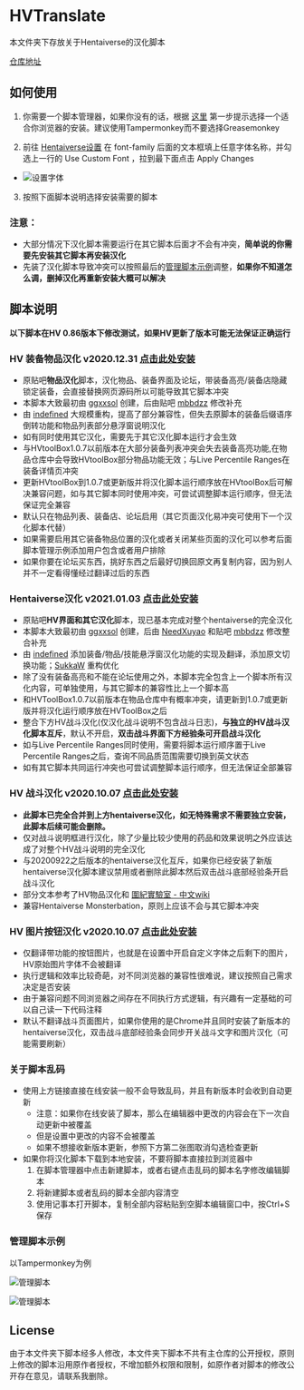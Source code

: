 # HVTranslate

本文件夹下存放关于Hentaiverse的汉化脚本

[仓库地址](https://github.com/indefined/UserScripts/tree/master/HVTranslate)

## 如何使用

1. 你需要一个脚本管理器，如果你没有的话，根据 [这里](https://greasyfork.org/zh-CN#home-step-1) 第一步提示选择一个适合你浏览器的安装。建议使用Tampermonkey而不要选择Greasemonkey

2. 前往 [Hentaiverse设置](https://hentaiverse.org/?s=Character&ss=se#settings_cfont) 在 font-family 后面的文本框填上任意字体名称，并勾选上一行的 Use Custom Font ，拉到最下面点击 Apply Changes

  - ![设置字体](https://github.com/indefined/UserScripts/raw/master/HVTranslate/settings.jpg)

3. 按照下面脚本说明选择安装需要的脚本

### 注意：
- 大部分情况下汉化脚本需要运行在其它脚本后面才不会有冲突，**简单说的你需要先安装其它脚本再安装汉化**
- 先装了汉化脚本导致冲突可以按照最后的[管理脚本示例](#管理脚本示例)调整，**如果你不知道怎么调，删掉汉化再重新安装大概可以解决**

## 脚本说明

**以下脚本在HV 0.86版本下修改测试，如果HV更新了版本可能无法保证正确运行**

### HV 装备物品汉化 v2020.12.31 [点击此处安装](https://github.com/indefined/UserScripts/raw/master/HVTranslate/HV%20%E7%89%A9%E5%93%81%E8%A3%85%E5%A4%87%E6%B1%89%E5%8C%96.user.js)

- 原贴吧**物品汉化**脚本，汉化物品、装备界面及论坛，带装备高亮/装备店隐藏锁定装备，会直接替换网页源码所以可能导致其它脚本冲突
- 本脚本大致最初由 [ggxxsol](https://greasyfork.org/scripts/25986) 创建，后由贴吧 [mbbdzz](https://tieba.baidu.com/p/4849863522) 修改补充
- 由 [indefined](https://github.com/indefined/UserScripts/tree/master/HVTranslate) 大规模重构，提高了部分兼容性，但失去原脚本的装备后缀语序倒转功能和物品列表部分悬浮窗说明汉化
- 如有同时使用其它汉化，需要先于其它汉化脚本运行才会生效
- 与HVtoolBox1.0.7以前版本在大部分装备列表冲突会失去装备高亮功能,在物品仓库中会导致HVtoolBox部分物品功能无效；与Live Percentile Ranges在装备详情页冲突
- 更新HVtoolBox到1.0.7或更新版并将汉化脚本运行顺序放在HVtoolBox后可解决兼容问题，如与其它脚本同时使用冲突，可尝试调整脚本运行顺序，但无法保证完全兼容
- 默认只在物品列表、装备店、论坛启用（其它页面汉化易冲突可使用下一个汉化脚本代替）
- 如果需要启用其它装备物品位置的汉化或者关闭某些页面的汉化可以参考后面脚本管理示例添加用户包含或者用户排除
- 如果你要在论坛买东西，挑好东西之后最好切换回原文再复制内容，因为别人并不一定看得懂经过翻译过后的东西


### Hentaiverse汉化 v2021.01.03 [点击此处安装](https://github.com/indefined/UserScripts/raw/master/HVTranslate/HentaiVerse%E6%B1%89%E5%8C%96.user.js)

- 原贴吧**HV界面和其它汉化**脚本，现已基本完成对整个hentaiverse的完全汉化
- 本脚本大致最初由 [ggxxsol](https://greasyfork.org/scripts/9680) 创建，后由 [NeedXuyao](https://greasyfork.org/zh-CN/scripts/2120) 和贴吧 [mbbdzz](https://tieba.baidu.com/p/4849863522) 修改整合补充
- 由 [indefined](https://github.com/indefined/UserScripts/tree/master/HVTranslate) 添加装备/物品/技能悬浮窗汉化功能的实现及翻译，添加原文切换功能；[SukkaW](https://github.com/SukkaW) 重构优化
- 除了没有装备高亮和不能在论坛使用之外，本脚本完全包含上一个脚本所有汉化内容，可单独使用，与其它脚本的兼容性比上一个脚本高
- 和HVToolBox1.0.7以前版本在物品仓库中有概率冲突，请更新到1.0.7或更新版并将汉化运行顺序放在HVToolBox之后
- 整合下方HV战斗汉化(仅汉化战斗说明不包含战斗日志)，**与独立的HV战斗汉化脚本互斥**，默认不开启，**双击战斗界面下方经验条可开启战斗汉化**
- 如与Live Percentile Ranges同时使用，需要将脚本运行顺序置于Live Percentile Ranges之后，查询不同品质范围需要切换到英文状态
- 如有其它脚本共同运行冲突也可尝试调整脚本运行顺序，但无法保证全部兼容


### HV 战斗汉化 v2020.10.07 [点击此处安装](https://github.com/indefined/UserScripts/raw/master/HVTranslate/HV%20%E6%88%98%E6%96%97%E6%B1%89%E5%8C%96.user.js)

- **此脚本已完全合并到上方hentaiverse汉化，如无特殊需求不需要独立安装，此脚本后续可能会删除。**
- 仅对战斗说明框进行汉化，除了少量比较少使用的药品和效果说明之外应该达成了对整个HV战斗说明的完全汉化
- 与20200922之后版本的hentaiverse汉化互斥，如果你已经安装了新版hentaiverse汉化脚本建议禁用或者删除此脚本然后双击战斗底部经验条开启战斗汉化
- 部分文本参考了HV物品汉化和 [圍紀實驗室 - 中文wiki](https://scratchpad.fandom.com/zh/wiki/Category:HentaiVerse)
- 兼容Hentaiverse Monsterbation，原则上应该不会与其它脚本冲突


### HV 图片按钮汉化 v2020.10.07 [点击此处安装](https://github.com/indefined/UserScripts/raw/master/HVTranslate/HV%20%E5%9B%BE%E7%89%87%E6%8C%89%E9%92%AE%E6%B1%89%E5%8C%96.user.js)

- 仅翻译带功能的按钮图片，也就是在设置中开启自定义字体之后剩下的图片，HV原始图片字体不会被翻译
- 执行逻辑和效率比较奇葩，对不同浏览器的兼容性很难说，建议按照自己需求决定是否安装
- 由于兼容问题不同浏览器之间存在不同执行方式逻辑，有兴趣有一定基础的可以自己读一下代码注释
- 默认不翻译战斗页面图片，如果你使用的是Chrome并且同时安装了新版本的hentaiverse汉化，双击战斗底部经验条会同步开关战斗文字和图片汉化（可能需要刷新）

### 关于脚本乱码

- 使用上方链接直接在线安装一般不会导致乱码，并且有新版本时会收到自动更新
  - 注意：如果你在线安装了脚本，那么在编辑器中更改的内容会在下一次自动更新中被覆盖
  - 但是设置中更改的内容不会被覆盖
  - 如果不想接收新版本更新，参照下方第二张图取消勾选检查更新
- 如果你将汉化脚本下载到本地安装，不要将脚本直接拉到浏览器中
  1. 在脚本管理器中点击新建脚本，或者右键点击乱码的脚本名字修改编辑脚本
  2. 将新建脚本或者乱码的脚本全部内容清空
  3. 使用记事本打开脚本，复制全部内容粘贴到空脚本编辑窗口中，按Ctrl+S保存

### 管理脚本示例

以Tampermonkey为例

![管理脚本](https://github.com/indefined/UserScripts/raw/master/HVTranslate/manage1.jpg)


![管理脚本](https://github.com/indefined/UserScripts/raw/master/HVTranslate/manage2.jpg)

## License

由于本文件夹下脚本经多人修改，本文件夹下脚本不共有主仓库的公开授权，原则上修改的脚本沿用原作者授权，不增加额外权限和限制，如原作者对脚本的修改公开存在意见，请联系我删除。
